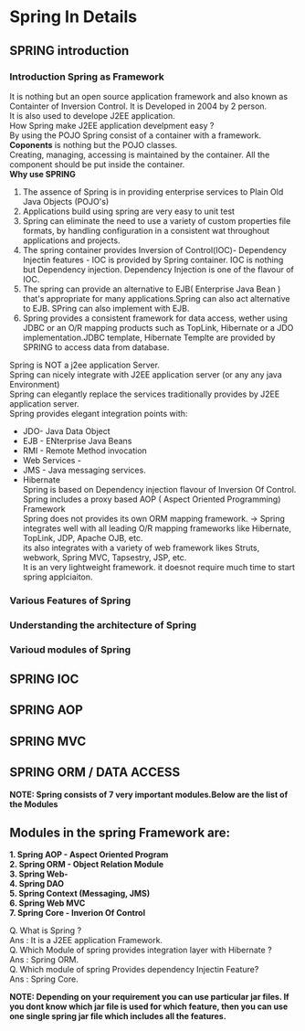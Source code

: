 # Spring In Details
  
## SPRING introduction  
### Introduction Spring as Framework
It is nothing but an open source application framework and also known as Containter of Inversion Control. It is Developed in 2004 by 2 person.  
It is also used to develope J2EE application.  
How Spring make J2EE application develpment easy ?  
By using the POJO 
Spring consist of a container with a framework. 
**Coponents** is nothing but the POJO classes.  
Creating, managing, accessing is maintained by the container. All the component should be put inside the container.  
**Why use SPRING**  
1. The assence of Spring is in providing enterprise services to Plain Old Java Objects (POJO's)  
2. Applications build using spring are very easy to unit test  
3. Spring can eliminate the need to use a variety of custom properties file formats, by handling configuration in a consistent wat throughout applications and projects.  
4. The spring container provides Inversion of Control(IOC)- Dependency Injectin features - IOC is provided by Spring container. IOC is nothing but Dependency injection. Dependency Injection is one of the flavour of IOC.   
5. The spring can provide an alternative to EJB( Enterprise Java Bean ) that's appropriate for many applications.Spring can also act alternative to EJB. SPring can also implement with EJB.
6. Spring provides a consistent framework for data access, wether using JDBC or an O/R mapping products such as TopLink, Hibernate or a JDO implementation.JDBC template, Hibernate Templte are provided by SPRING to access data from database.   
  
Spring is NOT a j2ee application Server.  
Spring can nicely integrate with J2EE application server (or any any java Environment)  
Spring can elegantly replace the services traditionally provides by J2EE application server.  
Spring provides elegant integration points with:  
- JDO- Java Data Object  
- EJB - ENterprise Java Beans  
- RMI - Remote Method invocation  
- Web Services -   
- JMS - Java messaging services.  
- Hibernate  
Spring is based on Dependency injection flavour of Inversion Of Control.  
Spring includes a proxy based AOP ( Aspect Oriented Programming)  Framework  
Spring does not provides its own ORM mapping framework.
-> Spring integrates well with all leading O/R mapping frameworks like Hibernate, TopLink, JDP, Apache OJB, etc.  
its also integrates with a variety of web framework likes Struts, webwork, Spring MVC, Tapsestry, JSP, etc.  
It is an very lightweight framework. it doesnot require much time to start spring applciaiton.  


### Various Features of Spring
### Understanding the architecture of Spring 
### Varioud modules of Spring 

## SPRING IOC
  
## SPRING AOP
  
## SPRING MVC
  
## SPRING ORM / DATA ACCESS    

**NOTE: Spring consists of 7 very important modules.Below are the list of the Modules**  
## Modules in the spring Framework are:  
**1. Spring AOP - Aspect Oriented Program**  
**2. Spring ORM - Object Relation Module**  
**3. Spring Web-**  
**4. Spring DAO**  
**5. Spring Context (Messaging, JMS)**  
**6. Spring Web MVC**  
**7. Spring Core - Inverion Of Control**  
  
  Q. What is Spring ?  
  Ans : It is a J2EE application Framework.  
  Q. Which Module of spring provides integration layer with Hibernate ?  
  Ans : Spring ORM.  
  Q. Which module of spring Provides dependency Injectin Feature?  
  Ans : Spring Core.  
  
**NOTE: Depending on your requirement you can use particular jar files. If you dont know which jar file is used for which feature, then you can use one single spring jar file which includes all the features.**  
  
  

